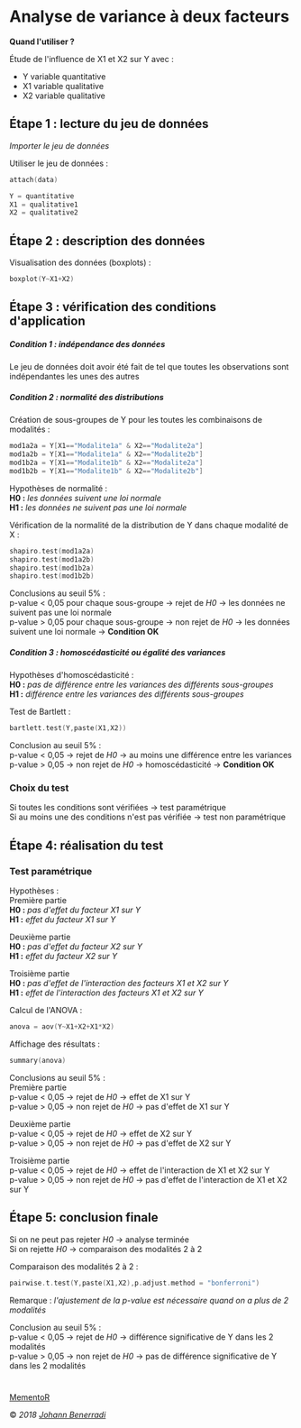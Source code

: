 # Analyse de variance à deux facteurs

**Quand l'utiliser ?**

Étude de l'influence de X1 et X2 sur Y avec :
- Y variable quantitative  
- X1 variable qualitative  
- X2 variable qualitative  


## Étape 1 : lecture du jeu de données
*Importer le jeu de données*

Utiliser le jeu de données :
```c
attach(data)
```
```c
Y = quantitative
X1 = qualitative1
X2 = qualitative2
```


## Étape 2 : description des données
Visualisation des données (boxplots) :
```c
boxplot(Y~X1+X2)
```


## Étape 3 : vérification des conditions d'application
##### Condition 1 : indépendance des données
Le jeu de données doit avoir été fait de tel que toutes les observations sont indépendantes les unes des autres

##### Condition 2 : normalité des distributions
Création de sous-groupes de Y pour les toutes les combinaisons de modalités :
```c
mod1a2a = Y[X1=="Modalite1a" & X2=="Modalite2a"]
mod1a2b = Y[X1=="Modalite1a" & X2=="Modalite2b"]
mod1b2a = Y[X1=="Modalite1b" & X2=="Modalite2a"]
mod1b2b = Y[X1=="Modalite1b" & X2=="Modalite2b"]
```

Hypothèses de normalité :  
**H0 :** *les données suivent une loi normale*  
**H1 :** *les données ne suivent pas une loi normale*  

Vérification de la normalité de la distribution de Y dans chaque modalité de X :
```c
shapiro.test(mod1a2a)
shapiro.test(mod1a2b)
shapiro.test(mod1b2a)
shapiro.test(mod1b2b)
```
Conclusions au seuil 5% :  
p-value < 0,05 pour chaque sous-groupe → rejet de *H0* → les données ne suivent pas une loi normale  
p-value > 0,05 pour chaque sous-groupe → non rejet de *H0* → les données suivent une loi normale → **Condition OK**

##### Condition 3 : homoscédasticité ou égalité des variances
Hypothèses d'homoscédasticité :  
**H0 :** *pas de différence entre les variances des différents sous-groupes*  
**H1 :** *différence entre les variances des différents sous-groupes*  

Test de Bartlett :
```c
bartlett.test(Y,paste(X1,X2))
```
Conclusion au seuil 5% :  
p-value < 0,05 → rejet de *H0* → au moins une différence entre les variances  
p-value > 0,05 → non rejet de *H0* → homoscédasticité → **Condition OK**


### Choix du test
Si toutes les conditions sont vérifiées → test paramétrique  
Si au moins une des conditions n'est pas vérifiée → test non paramétrique


## Étape 4: réalisation du test
### Test paramétrique
Hypothèses :  
Première partie  
**H0 :** *pas d'effet du facteur X1 sur Y*  
**H1 :** *effet du facteur X1 sur Y*  

Deuxième partie  
**H0 :** *pas d'effet du facteur X2 sur Y*  
**H1 :** *effet du facteur X2 sur Y*  

Troisième partie  
**H0 :** *pas d'effet de l'interaction des facteurs X1 et X2 sur Y*  
**H1 :** *effet de l'interaction des facteurs X1 et X2 sur Y*  

Calcul de l'ANOVA :
```c
anova = aov(Y~X1+X2+X1*X2)
```

Affichage des résultats :
```c
summary(anova)
```
Conclusions au seuil 5% :  
Première partie  
p-value < 0,05 → rejet de *H0* → effet de X1 sur Y  
p-value > 0,05 → non rejet de *H0* → pas d'effet de X1 sur Y  

Deuxième partie  
p-value < 0,05 → rejet de *H0* → effet de X2 sur Y  
p-value > 0,05 → non rejet de *H0* → pas d'effet de X2 sur Y  

Troisième partie  
p-value < 0,05 → rejet de *H0* → effet de l'interaction de X1 et X2 sur Y  
p-value > 0,05 → non rejet de *H0* → pas d'effet de l'interaction de X1 et X2 sur Y  


## Étape 5: conclusion finale
Si on ne peut pas rejeter *H0* → analyse terminée  
Si on rejette *H0* → comparaison des modalités 2 à 2  

Comparaison des modalités 2 à 2 :
```c
pairwise.t.test(Y,paste(X1,X2),p.adjust.method = "bonferroni")
```
Remarque : *l'ajustement de la p-value est nécessaire quand on a plus de 2 modalités*

Conclusion au seuil 5% :  
p-value < 0,05 → rejet de *H0* → différence significative de Y dans les 2 modalités  
p-value > 0,05 → non rejet de *H0* → pas de différence significative de Y dans les 2 modalités  


#  
[MementoR](https://github.com/HanBnrd/MementoR)

&copy; *2018* [*Johann Benerradi*](https://github.com/HanBnrd)
